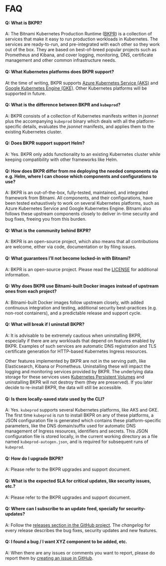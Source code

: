 # FAQ

#### Q: What is BKPR?
A: The Bitnami Kubernetes Production Runtime ([BKPR](https://kubeprod.io)) is a collection of services that make it easy to run production workloads in Kubernetes. The services are ready-to-run, and pre-integrated with each other so they work out of the box. They are based on best-of-breed popular projects such as Prometheus and Kibana, and cover logging, monitoring, DNS, certificate management and other common infrastructure needs.

#### Q: What Kubernetes platforms does BKPR support?
At the time of writing, BKPR supports [Azure Kubernetes Service (AKS)](https://azure.microsoft.com/en-us/services/kubernetes-service/) and [Google Kubernetes Engine (GKE)](https://cloud.google.com/kubernetes-engine/). Other Kubernetes platforms will be supported in future.

#### Q: What is the difference between BKPR and `kubeprod`?
A: BKPR consists of a collection of Kubernetes manifests written in *jsonnet* plus the accompanying `kubeprod` binary which deals with all the platform-specific details, evaluates the *jsonnet* manifests, and applies them to the existing Kubernetes cluster.

#### Q: Does BKPR support support Helm?
A: Yes. BKPR only adds functionality to an existing Kubernetes cluster while keeping compatibility with other frameworks like Helm.

#### Q: How does BKPR differ from me deploying the needed components via e.g. Helm, where I can choose which components and configurations to use?
A: BKPR is an out-of-the-box, fully-tested, maintained, and integrated framework from Bitnami. All components, and their configurations, have been tested exhaustively to work on several Kubernetes platforms, such as Azure Kubernetes Service and Google Kubernetes Engine. Bitnami also follows these upstream components closely to deliver in-time security and bug fixes, freeing you from this burden.

#### Q: What is the community behind BKPR?
A: BKPR is an open-source project, which also means that all contributions are welcome, either via code, documentation or by filing issues.

#### Q: What guarantees I’ll not become locked-in with Bitnami?
A: BKPR is an open-source project. Please read the [LICENSE](../LICENSE) for additional information.

#### Q: Why does BKPR use Bitnami-built Docker images instead of upstream ones from each project?
A: Bitnami-built Docker images follow upstream closely, with added continuous integration and testing, additional security best-practices (e.g. non-root containers), and a predictable release and support cycle.

#### Q: What will break if I uninstall BKPR?
A: It is advisable to be extremely cautious when uninstalling BKPR, especially if there are any workloads that depend on features enabled by BKPR. Examples of such services are automatic DNS registration and TLS certificate generation for HTTP-based Kubernetes Ingress resources.

Other features implemented by BKPR are not in the serving path, like Elasticsearch, Kibana or Prometheus. Uninstalling these will impact the logging and monitoring services provided by BKPR. The underlying data storage for these services uses [Kubernetes Persistent Volumes](https://kubernetes.io/docs/concepts/storage/persistent-volumes) and uninstalling BKPR will not destroy them (they are preserved). If you later decide to re-install BKPR, the data will still be accessible.

#### Q: Is there locally-saved state used by the CLI?
A: Yes. `kubeprod` supports several Kubernetes platforms, like AKS and GKE. The first time `kubeprod` is run to install BKPR on any of these platforms, a JSON configuration file is generated which contains these platform-specific parameters, like the DNS domain/suffix used for automatic DNS management of Ingress resources, identifiers and secrets. This JSON configuration file is stored locally, in the current working directory as a file named `kubeprod-autogen.json`, and is required for subsequent runs of `kubeprod`.

#### Q: How do I upgrade BKPR?
A: Please refer to the BKPR upgrades and support document.

#### Q: What is the expected SLA for critical updates, like security issues, etc.?
A: Please refer to the BKPR upgrades and support document.

#### Q: Where can I subscribe to an update feed, specially for security-updates?
A: Follow the [releases section in the GitHub project](https://github.com/bitnami/kube-prod-runtime/releases). The *changelog* for every release describes the bug fixes, security updates and new features. 

#### Q: I found a bug /  I want XYZ component to be added, etc.
A: When there are any issues or comments you want to report, please do report them by [creating an issue in GitHub](https://github.com/bitnami/kube-prod-runtime/issues).
